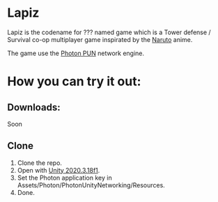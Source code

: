 # Lapiz
Lapiz is the codename for ??? named game which is a Tower defense / Survival co-op multiplayer game inspirated by the [Naruto](https://en.wikipedia.org/wiki/Naruto) anime.

The game use the [Photon PUN](https://www.photonengine.com/en-US/PUN) network engine.

# How you can try it out:
## Downloads:
Soon
## Clone
1. Clone the repo.
2. Open with [Unity 2020.3.18f1](https://unity3d.com/get-unity/download/archive).
3. Set the Photon application key in Assets/Photon/PhotonUnityNetworking/Resources.
4. Done.

